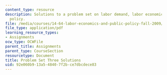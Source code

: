 ```yaml
---
content_type: resource
description: Solutions to a problem set on labor demand, labor economics,  and public
  policy.
file: /media/courses/14-64-labor-economics-and-public-policy-fall-2009/92e060b913a548407f2bce7dbcdece83_MIT14_64F09_ps3_sol.pdf
file_type: application/pdf
learning_resource_types:
- Assignments
ocw_type: OCWFile
parent_title: Assignments
parent_type: CourseSection
resourcetype: Document
title: Problem Set Three Solutions
uid: 92e060b9-13a5-4840-7f2b-ce7dbcdece83
---
```

